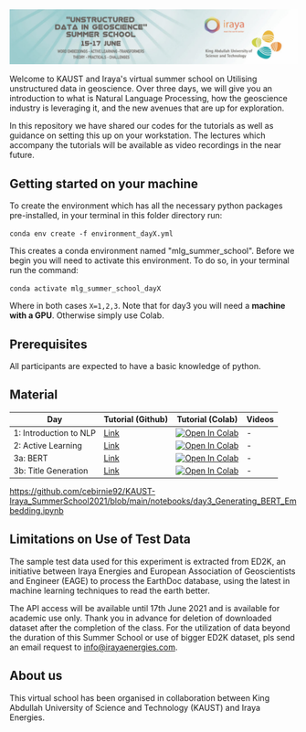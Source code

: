 <img src="figures/logo.jpg">

Welcome to KAUST and Iraya's virtual summer school on Utilising unstructured data in geoscience. Over three days, we will give 
you an introduction to what is Natural Language Processing, how the geoscience industry is leveraging it, and the new
avenues that are up for exploration. 

In this repository we have shared our codes for the tutorials as well as guidance on setting this up on your 
workstation. The lectures which accompany the tutorials will be available as video recordings in the near future.

Getting started on your machine
-------------------------------

To create the environment which has all the necessary python packages pre-installed, in your terminal in this folder 
directory run:

`conda env create -f environment_dayX.yml`

This creates a conda environment named "mlg_summer_school". Before we begin you will need to activate this environment.
To do so, in your terminal run the command:

`conda activate mlg_summer_school_dayX`

Where in both cases `X=1,2,3`. Note that for day3 you will need a **machine with a GPU**. Otherwise simply use Colab.


Prerequisites
-------------
All participants are expected to have a basic knowledge of python. 

Material
--------

| Day   | Tutorial (Github) | Tutorial (Colab) | Videos |
|-----------|------------------|------------------|------------------|
| 1: Introduction to NLP | [Link](notebooks/day1_word_embeddings.ipynb) | [![Open In Colab](https://colab.research.google.com/assets/colab-badge.svg)](https://colab.research.google.com/github/cebirnie92/KAUST-Iraya_SummerSchool2021/blob/main/notebooks/day1_word_embeddings.ipynb)  | - | 
| 2: Active Learning | [Link](notebooks/day2_active_learning.ipynb) | [![Open In Colab](https://colab.research.google.com/assets/colab-badge.svg)](https://colab.research.google.com/github/cebirnie92/KAUST-Iraya_SummerSchool2021/blob/main/notebooks/day2_active_learning.ipynb)  | - | 
| 3a: BERT | [Link](notebooks/day3_Part_1_Generating_BERT_Embedding.ipynb) | [![Open In Colab](https://colab.research.google.com/assets/colab-badge.svg)](https://colab.research.google.com/github/cebirnie92/KAUST-Iraya_SummerSchool2021/blob/main/notebooks/day3_Part_1_Generating_BERT_Embedding.ipynb)  | - | 
| 3b: Title Generation | [Link](notebooks/day3_Part_2_title_generator.ipynb) | [![Open In Colab](https://colab.research.google.com/assets/colab-badge.svg)](https://colab.research.google.com/github/cebirnie92/KAUST-Iraya_SummerSchool2021/blob/main/notebooks/day3_Part_2_title_generator.ipynb)  | - | 


https://github.com/cebirnie92/KAUST-Iraya_SummerSchool2021/blob/main/notebooks/day3_Generating_BERT_Embedding.ipynb

Limitations on Use of Test Data
--------------------------------

The sample test data used for this experiment is extracted from ED2K, an initiative between Iraya Energies and European Association of Geoscientists and Engineer (EAGE) to process the EarthDoc database, using the latest in machine learning techniques to read the earth better.

The API access will be available until 17th June 2021 and is available for academic use only. Thank you in advance for deletion of downloaded dataset after the completion of the class. For the utilization of data beyond the duration of this Summer School or use of bigger ED2K dataset, pls send an email request to info@irayaenergies.com.


About us
--------
This virtual school has been organised in collaboration between King Abdullah University of Science and Technology 
(KAUST) and Iraya Energies.
